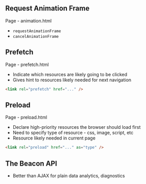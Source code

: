 
## Request Animation Frame
Page - animation.html
* `requestAnimationFrame`
* `cancelAnimationFrame`

## Prefetch
Page - prefetch.html
* Indicate which resources are likely going to be clicked
* Gives hint to resources likely needed for next navigation
```html
<link rel="prefetch" href="..." />
```

## Preload
Page - preload.html
* Declare high-priority resources the browser should load first
* Need to specify type of resource - css, image, script, etc
* Resource likely needed in current page
```html
<link rel="preload" href="..." as="type" />
```

## The Beacon API
* Better than AJAX for plain data analytics, diagnostics